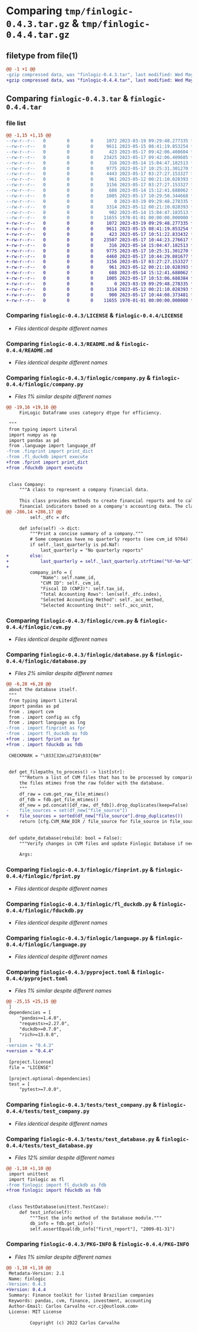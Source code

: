 # Comparing `tmp/finlogic-0.4.3.tar.gz` & `tmp/finlogic-0.4.4.tar.gz`

## filetype from file(1)

```diff
@@ -1 +1 @@
-gzip compressed data, was "finlogic-0.4.3.tar", last modified: Wed May 17 10:29:50 2023, max compression
+gzip compressed data, was "finlogic-0.4.4.tar", last modified: Wed May 17 10:53:06 2023, max compression
```

## Comparing `finlogic-0.4.3.tar` & `finlogic-0.4.4.tar`

### file list

```diff
@@ -1,15 +1,15 @@
--rw-r--r--   0        0        0     1072 2023-03-19 09:29:48.277335 finlogic-0.4.3/LICENSE
--rw-r--r--   0        0        0     9611 2023-05-15 08:41:19.853254 finlogic-0.4.3/README.md
--rw-r--r--   0        0        0      423 2023-05-17 09:42:06.408604 finlogic-0.4.3/finlogic/__init__.py
--rw-r--r--   0        0        0    23425 2023-05-17 09:42:06.409605 finlogic-0.4.3/finlogic/company.py
--rw-r--r--   0        0        0      316 2023-05-14 15:04:47.182513 finlogic-0.4.3/finlogic/config.py
--rw-r--r--   0        0        0     9775 2023-05-17 10:25:31.301270 finlogic-0.4.3/finlogic/cvm.py
--rw-r--r--   0        0        0     4443 2023-05-17 03:27:27.153327 finlogic-0.4.3/finlogic/database.py
--rw-r--r--   0        0        0      961 2023-05-12 00:21:10.028393 finlogic-0.4.3/finlogic/finprint.py
--rw-r--r--   0        0        0     3156 2023-05-17 03:27:27.153327 finlogic-0.4.3/finlogic/fl_duckdb.py
--rw-r--r--   0        0        0      688 2023-05-14 15:12:41.688062 finlogic-0.4.3/finlogic/language.py
--rw-r--r--   0        0        0     1005 2023-05-17 10:29:50.344668 finlogic-0.4.3/pyproject.toml
--rw-r--r--   0        0        0        0 2023-03-19 09:29:48.278335 finlogic-0.4.3/tests/__init__.py
--rw-r--r--   0        0        0     3314 2023-05-12 00:21:10.028393 finlogic-0.4.3/tests/test_company.py
--rw-r--r--   0        0        0      902 2023-05-14 15:04:47.183513 finlogic-0.4.3/tests/test_database.py
--rw-r--r--   0        0        0    11655 1970-01-01 00:00:00.000000 finlogic-0.4.3/PKG-INFO
+-rw-r--r--   0        0        0     1072 2023-03-19 09:29:48.277335 finlogic-0.4.4/LICENSE
+-rw-r--r--   0        0        0     9611 2023-05-15 08:41:19.853254 finlogic-0.4.4/README.md
+-rw-r--r--   0        0        0      423 2023-05-17 10:51:22.833432 finlogic-0.4.4/finlogic/__init__.py
+-rw-r--r--   0        0        0    23507 2023-05-17 10:44:23.276617 finlogic-0.4.4/finlogic/company.py
+-rw-r--r--   0        0        0      316 2023-05-14 15:04:47.182513 finlogic-0.4.4/finlogic/config.py
+-rw-r--r--   0        0        0     9775 2023-05-17 10:25:31.301270 finlogic-0.4.4/finlogic/cvm.py
+-rw-r--r--   0        0        0     4460 2023-05-17 10:44:29.881677 finlogic-0.4.4/finlogic/database.py
+-rw-r--r--   0        0        0     3156 2023-05-17 03:27:27.153327 finlogic-0.4.4/finlogic/fduckdb.py
+-rw-r--r--   0        0        0      961 2023-05-12 00:21:10.028393 finlogic-0.4.4/finlogic/fprint.py
+-rw-r--r--   0        0        0      688 2023-05-14 15:12:41.688062 finlogic-0.4.4/finlogic/language.py
+-rw-r--r--   0        0        0     1005 2023-05-17 10:53:06.688384 finlogic-0.4.4/pyproject.toml
+-rw-r--r--   0        0        0        0 2023-03-19 09:29:48.278335 finlogic-0.4.4/tests/__init__.py
+-rw-r--r--   0        0        0     3314 2023-05-12 00:21:10.028393 finlogic-0.4.4/tests/test_company.py
+-rw-r--r--   0        0        0      900 2023-05-17 10:44:08.373481 finlogic-0.4.4/tests/test_database.py
+-rw-r--r--   0        0        0    11655 1970-01-01 00:00:00.000000 finlogic-0.4.4/PKG-INFO
```

### Comparing `finlogic-0.4.3/LICENSE` & `finlogic-0.4.4/LICENSE`

 * *Files identical despite different names*

### Comparing `finlogic-0.4.3/README.md` & `finlogic-0.4.4/README.md`

 * *Files identical despite different names*

### Comparing `finlogic-0.4.3/finlogic/company.py` & `finlogic-0.4.4/finlogic/company.py`

 * *Files 1% similar despite different names*

```diff
@@ -19,16 +19,16 @@
     FinLogic Dataframe uses category dtype for efficiency.
 
 """
 from typing import Literal
 import numpy as np
 import pandas as pd
 from .language import language_df
-from .finprint import print_dict
-from .fl_duckdb import execute
+from .fprint import print_dict
+from .fduckdb import execute
 
 
 class Company:
     """A class to represent a company financial data.
 
     This class provides methods to create financial reports and to calculate
     financial indicators based on a company's accounting data. The class also
@@ -286,14 +286,17 @@
         self._dfc = dfc
 
     def info(self) -> dict:
         """Print a concise summary of a company."""
         # Some companies have no quarterly reports (see cvm_id 9784)
         if self._last_quarterly is pd.NaT:
             last_quarterly = "No quarterly reports"
+        else:
+            last_quarterly = self._last_quarterly.strftime("%Y-%m-%d")
+
         company_info = {
             "Name": self.name_id,
             "CVM ID": self._cvm_id,
             "Fiscal ID (CNPJ)": self.tax_id,
             "Total Accounting Rows": len(self._dfc.index),
             "Selected Accounting Method": self._acc_method,
             "Selected Accounting Unit": self._acc_unit,
```

### Comparing `finlogic-0.4.3/finlogic/cvm.py` & `finlogic-0.4.4/finlogic/cvm.py`

 * *Files identical despite different names*

### Comparing `finlogic-0.4.3/finlogic/database.py` & `finlogic-0.4.4/finlogic/database.py`

 * *Files 2% similar despite different names*

```diff
@@ -6,28 +6,28 @@
 about the database itself.
 """
 from typing import Literal
 import pandas as pd
 from . import cvm
 from . import config as cfg
 from . import language as lng
-from . import finprint as fpr
-from . import fl_duckdb as fdb
+from . import fprint as fpr
+from . import fduckdb as fdb
 
 CHECKMARK = "\033[32m\u2714\033[0m"
 
 
 def get_filepaths_to_process() -> list[str]:
     """Return a list of CVM files that has to be processed by comparing
     the files mtimes from the raw folder with the database.
     """
     df_raw = cvm.get_raw_file_mtimes()
     df_fdb = fdb.get_file_mtimes()
     df_new = pd.concat([df_raw, df_fdb]).drop_duplicates(keep=False)
-    file_sources = set(df_new["file_source"])
+    file_sources = sorted(df_new["file_source"].drop_duplicates())
     return [cfg.CVM_RAW_DIR / file_source for file_source in file_sources]
 
 
 def update_database(rebuild: bool = False):
     """Verify changes in CVM files and update Finlogic Database if necessary.
 
     Args:
```

### Comparing `finlogic-0.4.3/finlogic/finprint.py` & `finlogic-0.4.4/finlogic/fprint.py`

 * *Files identical despite different names*

### Comparing `finlogic-0.4.3/finlogic/fl_duckdb.py` & `finlogic-0.4.4/finlogic/fduckdb.py`

 * *Files identical despite different names*

### Comparing `finlogic-0.4.3/finlogic/language.py` & `finlogic-0.4.4/finlogic/language.py`

 * *Files identical despite different names*

### Comparing `finlogic-0.4.3/pyproject.toml` & `finlogic-0.4.4/pyproject.toml`

 * *Files 1% similar despite different names*

```diff
@@ -25,15 +25,15 @@
 ]
 dependencies = [
     "pandas>=1.4.0",
     "requests>=2.27.0",
     "duckdb>=0.7.0",
     "rich>=13.0.0",
 ]
-version = "0.4.3"
+version = "0.4.4"
 
 [project.license]
 file = "LICENSE"
 
 [project.optional-dependencies]
 test = [
     "pytest>=7.0.0",
```

### Comparing `finlogic-0.4.3/tests/test_company.py` & `finlogic-0.4.4/tests/test_company.py`

 * *Files identical despite different names*

### Comparing `finlogic-0.4.3/tests/test_database.py` & `finlogic-0.4.4/tests/test_database.py`

 * *Files 12% similar despite different names*

```diff
@@ -1,10 +1,10 @@
 import unittest
 import finlogic as fl
-from finlogic import fl_duckdb as fdb
+from finlogic import fduckdb as fdb
 
 
 class TestDatabase(unittest.TestCase):
     def test_info(self):
         """Test the info method of the Database module."""
         db_info = fdb.get_info()
         self.assertEqual(db_info["first_report"], "2009-01-31")
```

### Comparing `finlogic-0.4.3/PKG-INFO` & `finlogic-0.4.4/PKG-INFO`

 * *Files 1% similar despite different names*

```diff
@@ -1,10 +1,10 @@
 Metadata-Version: 2.1
 Name: finlogic
-Version: 0.4.3
+Version: 0.4.4
 Summary: Finance toolkit for listed Brazilian companies
 Keywords: pandas, cvm, finance, investment, accounting
 Author-Email: Carlos Carvalho <cr.cj@outlook.com>
 License: MIT License
         
         Copyright (c) 2022 Carlos Carvalho
```

